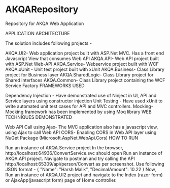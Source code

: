 # AKQARepository
Repository for AKQA Web Application

APPLICATION ARCHITECTURE

The solution includes following projects - 

AKQA.UI2- Web application project built with  ASP.Net MVC. Has a front end Javascript View that consumes Web API
AKQA.API- Web API project built with ASP.Net Web-API
AKQA.Service-  Webservice project built with WCF
AKQA.xUnit - Unit test project built with xUnit
AKQA.Business- Class Library project for Business layer
AKQA.SharedLogic- Class Library project for Shared interfaces
AKQA.Common- Class Library project containing the WCF Service Factory
FRAMEWORKS USED

Dependency Injection - Have demonstrated use of  Ninject in UI, API and Service layers using constructor injection
Unit Testing - Have used xUnit to write automated unit test cases for API and MVC controllers. 
Mocking- Mocking framework has been implemented by using Moq library
WEB TECHNIQUES DEMONSTRATED

Web API Call using Ajax- The MVC application also has a javascript view, using Ajax to call Web API
CORS- Enabling CORS in Web API layer using NuGet Package (Microsoft.AspNet.WebApi.Cors)
HOW TO RUN

Run an instance of AKQA.Service project
In the browser, http://localhost:64936/ConvertService.svc should open
Run an instance of AKQA.API project. 
Navigate to postman and try calling the API http://localhost:65309/api/person/Convert as per screenshot.
Use following JSON format - { "Name": "Harsh Malik", "DecimalAmount": 10.22 }
Now, Run an instance of  AKQA.UI2 project and navigate to the Index (razor form) or AjaxApp(javascript form) page of Home controller.
